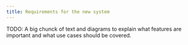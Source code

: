 ```yaml
---
title: Requirements for the new system
---
```


TODO: A big chunck of text and diagrams to explain what features are important and what use cases should be covered.
